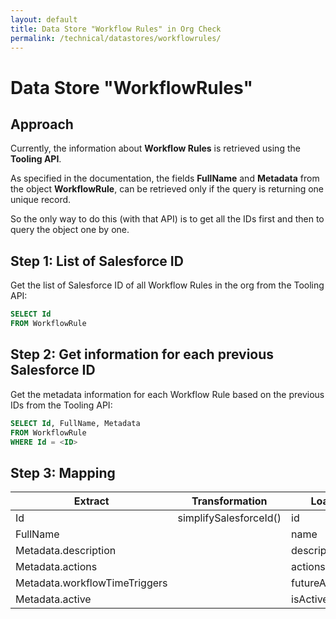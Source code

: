 ```yaml
---
layout: default
title: Data Store "Workflow Rules" in Org Check  
permalink: /technical/datastores/workflowrules/
---
```


# Data Store "WorkflowRules"

## Approach

Currently, the information about **Workflow Rules** is retrieved using the **Tooling API**.

As specified in the documentation, the fields **FullName** and **Metadata** from the object **WorkflowRule**,
can be retrieved only if the query is returning one unique record.

So the only way to do this (with that API) is to get all the IDs first and then to query the object one by
one.

## Step 1: List of Salesforce ID

Get the list of Salesforce ID of all Workflow Rules in the org from the Tooling API:

```SQL
SELECT Id
FROM WorkflowRule
```

## Step 2: Get information for each previous Salesforce ID

Get the metadata information for each Workflow Rule based on the previous IDs from the Tooling API:

```SQL
SELECT Id, FullName, Metadata 
FROM WorkflowRule 
WHERE Id = <ID>
```

## Step 3: Mapping

| Extract                       | Transformation         | Load          |
| ----------------------------- | ---------------------- | ------------- |
| Id                            | simplifySalesforceId() | id            |
| FullName                      |                        | name          |
| Metadata.description          |                        | description   |
| Metadata.actions              |                        | actions       |
| Metadata.workflowTimeTriggers |                        | futureActions |
| Metadata.active               |                        | isActive      |
